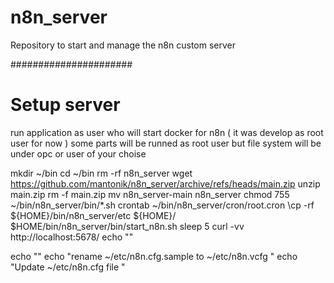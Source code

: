 # n8n_server
Repository to start and manage the n8n custom server 

######################
# Setup server 
run application as user who will start docker for n8n ( it was develop as root user for now )
some parts will be runned as root user but file system will be under opc or user of your choise 

mkdir ~/bin
cd ~/bin 
rm -rf n8n_server
wget https://github.com/mantonik/n8n_server/archive/refs/heads/main.zip
unzip main.zip 
rm -f main.zip
mv n8n_server-main n8n_server
chmod 755 ~/bin/n8n_server/bin/*.sh
crontab ~/bin/n8n_server/cron/root.cron 
\cp -rf ${HOME}/bin/n8n_server/etc ${HOME}/
$HOME/bin/n8n_server/bin/start_n8n.sh
sleep 5
curl -vv http://localhost:5678/
echo ""


echo ""
echo "rename ~/etc/n8n.cfg.sample to ~/etc/n8n.vcfg "
echo "Update ~/etc/n8n.cfg file "


